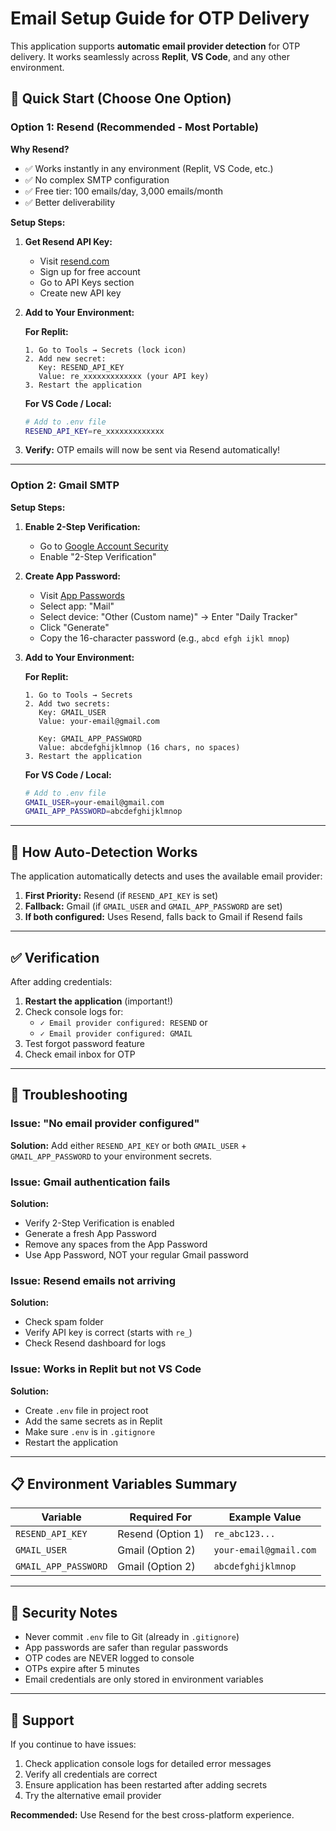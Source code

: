 # Email Setup Guide for OTP Delivery

This application supports **automatic email provider detection** for OTP delivery. It works seamlessly across **Replit**, **VS Code**, and any other environment.

## 🚀 Quick Start (Choose One Option)

### Option 1: Resend (Recommended - Most Portable)

**Why Resend?**
- ✅ Works instantly in any environment (Replit, VS Code, etc.)
- ✅ No complex SMTP configuration
- ✅ Free tier: 100 emails/day, 3,000 emails/month
- ✅ Better deliverability

**Setup Steps:**

1. **Get Resend API Key:**
   - Visit [resend.com](https://resend.com)
   - Sign up for free account
   - Go to API Keys section
   - Create new API key

2. **Add to Your Environment:**

   **For Replit:**
   ```
   1. Go to Tools → Secrets (lock icon)
   2. Add new secret:
      Key: RESEND_API_KEY
      Value: re_xxxxxxxxxxxxx (your API key)
   3. Restart the application
   ```

   **For VS Code / Local:**
   ```bash
   # Add to .env file
   RESEND_API_KEY=re_xxxxxxxxxxxxx
   ```

3. **Verify:** OTP emails will now be sent via Resend automatically!

---

### Option 2: Gmail SMTP

**Setup Steps:**

1. **Enable 2-Step Verification:**
   - Go to [Google Account Security](https://myaccount.google.com/security)
   - Enable "2-Step Verification"

2. **Create App Password:**
   - Visit [App Passwords](https://myaccount.google.com/apppasswords)
   - Select app: "Mail"
   - Select device: "Other (Custom name)" → Enter "Daily Tracker"
   - Click "Generate"
   - Copy the 16-character password (e.g., `abcd efgh ijkl mnop`)

3. **Add to Your Environment:**

   **For Replit:**
   ```
   1. Go to Tools → Secrets
   2. Add two secrets:
      Key: GMAIL_USER
      Value: your-email@gmail.com
      
      Key: GMAIL_APP_PASSWORD
      Value: abcdefghijklmnop (16 chars, no spaces)
   3. Restart the application
   ```

   **For VS Code / Local:**
   ```bash
   # Add to .env file
   GMAIL_USER=your-email@gmail.com
   GMAIL_APP_PASSWORD=abcdefghijklmnop
   ```

---

## 🔄 How Auto-Detection Works

The application automatically detects and uses the available email provider:

1. **First Priority:** Resend (if `RESEND_API_KEY` is set)
2. **Fallback:** Gmail (if `GMAIL_USER` and `GMAIL_APP_PASSWORD` are set)
3. **If both configured:** Uses Resend, falls back to Gmail if Resend fails

---

## ✅ Verification

After adding credentials:

1. **Restart the application** (important!)
2. Check console logs for:
   - `✓ Email provider configured: RESEND` or
   - `✓ Email provider configured: GMAIL`
3. Test forgot password feature
4. Check email inbox for OTP

---

## 🔧 Troubleshooting

### Issue: "No email provider configured"
**Solution:** Add either `RESEND_API_KEY` or both `GMAIL_USER` + `GMAIL_APP_PASSWORD` to your environment secrets.

### Issue: Gmail authentication fails
**Solution:**
- Verify 2-Step Verification is enabled
- Generate a fresh App Password
- Remove any spaces from the App Password
- Use App Password, NOT your regular Gmail password

### Issue: Resend emails not arriving
**Solution:**
- Check spam folder
- Verify API key is correct (starts with `re_`)
- Check Resend dashboard for logs

### Issue: Works in Replit but not VS Code
**Solution:**
- Create `.env` file in project root
- Add the same secrets as in Replit
- Make sure `.env` is in `.gitignore`
- Restart the application

---

## 📋 Environment Variables Summary

| Variable | Required For | Example Value |
|----------|-------------|---------------|
| `RESEND_API_KEY` | Resend (Option 1) | `re_abc123...` |
| `GMAIL_USER` | Gmail (Option 2) | `your-email@gmail.com` |
| `GMAIL_APP_PASSWORD` | Gmail (Option 2) | `abcdefghijklmnop` |

---

## 🔐 Security Notes

- Never commit `.env` file to Git (already in `.gitignore`)
- App passwords are safer than regular passwords
- OTP codes are NEVER logged to console
- OTPs expire after 5 minutes
- Email credentials are only stored in environment variables

---

## 📧 Support

If you continue to have issues:
1. Check application console logs for detailed error messages
2. Verify all credentials are correct
3. Ensure application has been restarted after adding secrets
4. Try the alternative email provider

**Recommended:** Use Resend for the best cross-platform experience.
